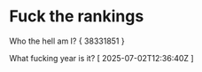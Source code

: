 # Fuck the rankings

Who the hell am I?
{ 38331851 }

What fucking year is it?
[ 2025-07-02T12:36:40Z ]

